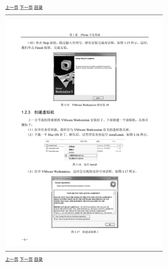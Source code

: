 [上一页](020.md) [下一页](022.md) [目录](../README.md)

***

![021](../images/021.png)

***

[上一页](020.md) [下一页](022.md) [目录](../README.md)